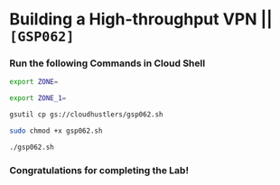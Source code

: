 # Building a High-throughput VPN || `[GSP062]`

### Run the following Commands in Cloud Shell

```bash
export ZONE=
```

```bash
export ZONE_1=
```

```bash
gsutil cp gs://cloudhustlers/gsp062.sh

sudo chmod +x gsp062.sh

./gsp062.sh
```

### Congratulations for completing the Lab!